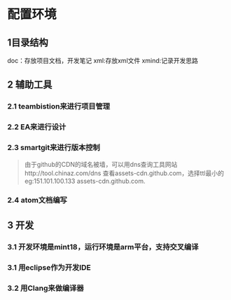 # 配置环境
## 1目录结构
doc：存放项目文档，开发笔记
xml:存放xml文件
xmind:记录开发思路
## 2 辅助工具
### 2.1 teambistion来进行项目管理
### 2.2 EA来进行设计
### 2.3 smartgit来进行版本控制
> 由于github的CDN的域名被墙，可以用dns查询工具网站http://tool.chinaz.com/dns 查看assets-cdn.github.com，选择ttl最小的eg:151.101.100.133 assets-cdn.github.com.



### 2.4 atom文档编写

## 3 开发
### 3.1 开发环境是mint18，运行环境是arm平台，支持交叉编译
### 3.1 用eclipse作为开发IDE
### 3.2 用Clang来做编译器
